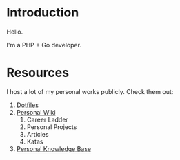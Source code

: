 # Introduction

Hello.

I'm a PHP + Go developer.

# Resources

I host a lot of my personal works publicly. Check them out:

1. [Dotfiles](https://github.com/ganiulis/dotfiles)
2. [Personal Wiki](https://github.com/ganiulis/ganiulis/wiki)
   1. Career Ladder
   2. Personal Projects
   3. Articles
   4. Katas
3. [Personal Knowledge Base](https://github.com/ganiulis/knowledge-base)
